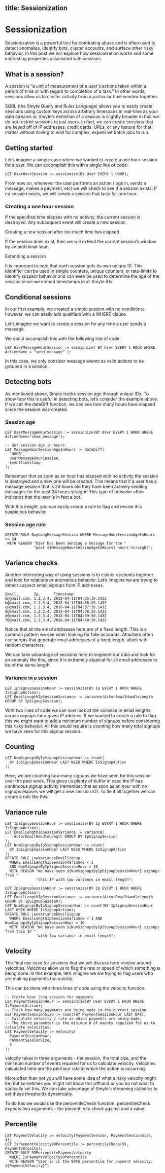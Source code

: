 title: Sessionization
---

# Sessionization

Sessionization is a powerful tool for combating abuse and is often used to detect anomalies, identify bots, cluster accounts, and surface other risky behavior. In this post we will explore how sessionization works and some interesting properties associated with sessions.

## What is a session?

A session is “a unit of measurement of a user's actions taken within a period of time or with regard to completion of a task.” In other words, sessions allow us to cluster activity from a particular time window together.

SQRL (the Smyte Query and Rules Language) allows you to easily create sessions using custom keys across arbitrary timespans in real-time as your data streams in. Smyte’s definition of a session is slightly broader in that we do not restrict sessions to just users. In fact, we can create sessions that are keyed off of IP addresses, credit cards, URLs, or any feature for that matter without having to wait for complex, expensive batch jobs to run.

## Getting started

Let’s imagine a simple case where we wanted to create a one hour session for a user. We can accomplish this with a single line of code:

```
LET UserHourSession := sessionize(BY User EVERY 1 HOUR);
```
 
From now on, whenever the user performs an action (logs in, sends a message, makes a payment, etc) we will check to see if a session exists. If no session exists, we will create a session that lasts for one hour.

### Creating a one hour session

If the specified time elapses with no activity, the current session is destroyed. Any subsequent event will create a new session.

Creating a new session after too much time has elapsed

If the session does exist, then we will extend the current session’s window by an additional hour.

Extending a session

It is important to note that each session gets its own unique ID. This identifier can be used in simple counters, unique counters, or rate-limits to identify suspect behavior and can even be used to determine the age of the session since we embed timestamps in all Smyte IDs.

## Conditional sessions

In our first example, we created a simple session with no conditions; however, we can easily add qualifiers with a WHERE clause.

Let’s imagine we want to create a session for any time a user sends a message.

We could accomplish this with the following line of code:

```
LET UserMessageHourSession := sessionize( BY User EVERY 1 HOUR WHERE ActionName = "send_message" );
```

In this case, we only consider message events as valid actions to be grouped in a session.

## Detecting bots

As mentioned above, Smyte tracks session age through unique IDs. To show how this is useful in detecting bots, let’s consider the example above. If we call the dateDiff function, we can see how many hours have elapsed since the session was created.

### Session age

```
LET UserMessageHourSession := sessionize(BY User EVERY 1 HOUR WHERE ActionName="send_message");

-- Get session age in hours
LET MessageHourSessionAgeInHours := dateDiff(
  "HOUR", 
  UserMessageHourSession, 
  EventTimestamp
);
```

Remember that as soon as an hour has elapsed with no activity the session is destroyed and a new one will be created. This means that if a user has a message session that is 24 hours old they have been actively sending messages for the past 24 hours straight! This type of behavior often indicates that the user is in fact a bot.

With this insight, you can easily create a rule to flag and review this suspicious behavior.

### Session age rule

```
CREATE RULE DayLongMessageSession WHERE MessageHourSessionAgeInHours >= 24
 WITH REASON "User has been sending a message for the "
             "past ${MessageHourSessionAgeInHours} hours straight";
 ```
 

## Variance checks

Another interesting way of using sessions is to cluster accounts together and look for relations or anomalous behavior. Let’s imagine we are trying to detect suspect email signups from IP addresses.

```
Email,       Ip,      Timestamp
a@gmail.com, 1.2.3.4, 2018-04-11T04:35:30.143Z
b@gmail.com, 1.2.3.4, 2018-04-11T04:36:30.143Z
c@gmail.com, 1.2.3.4, 2018-04-11T04:37:30.143Z
d@email.com, 1.2.3.4, 2018-04-11T04:38:30.143Z
e@gmail.com, 1.2.3.4, 2018-04-11T04:39:30.143Z
f@gmail.com, 1.2.3.4, 2018-04-11T04:40:30.143Z
```

Notice that all the email addresses here are of a fixed length. This is a common pattern we see when looking for fake accounts. Attackers often use scripts that generate email addresses of a fixed length, albeit with random characters.

We can take advantage of sessions here to segment our data and look for an anomaly like this, since it is extremely atypical for all email addresses to be of the same length.

### Variance in a session

```
LET IpSignupSessionHour := sessionize(BY Ip EVERY 1 HOUR WHERE IsSignupAction);
LET EmailLengthIpSessionVariance := variance(ActorEmailHandleLength GROUP BY IpSignupSession);
```

With two lines of code we can now look at the variance in email lengths across signups for a given IP address!
If we wanted to create a rule to flag this we might want to add a minimum number of signups before considering this risky behavior. All this would require is counting how many total signups we have seen for this signup session.

## Counting

```
LET NumSignupsByIpSignupSessionHour := count(
  BY IpSignupSessionHour LAST WEEK WHERE IsSignupAction
);
```

Here, we are counting how many signups we have seen for this session over the past week. This gives us plenty of buffer in case the IP has continuous signup activity (remember that as soon as an hour with no signups elapses we will get a new session ID).
To tie it all together we can create a rule like this:

## Variance rule

```
LET IpSignupSessionHour := sessionize(BY Ip EVERY 1 HOUR WHERE IsSignupAction);
LET EmailLengthIpSessionVariance := variance(
	ActorEmailHandleLength GROUP BY IpSignupSession
);
LET NumSignupsByIpSignupSessionHour := count(
  BY IpSignupSessionHour LAST WEEK WHERE IsSignupAction
);
CREATE RULE LowVarianceEmailSignup
  WHERE EmailLengthIpSessionVariance < 1
  AND NumSignupsByIpSignupSessionHour > 10
  WITH REASON "We have seen ${NumSignupsByIpSignupSessionHour} signups from "
              "this IP with low variance in email length";

LET IpSignupSessionHour := sessionize(BY Ip EVERY 1 HOUR WHERE IsSignupAction);
LET EmailLengthIpSessionVariance := variance(ActorEmailHandleLength GROUP BY IpSignupSession);
LET NumSignupsByIpSignupSessionHour := count(BY IpSignupSessionHour LAST WEEK WHERE IsSignupAction);
CREATE RULE LowVarianceEmailSignup
  WHERE EmailLengthIpSessionVariance < 1 AND NumSignupsByIpSignupSessionHour > 10
  WITH REASON "We have seen ${NumSignupsByIpSignupSessionHour} signups from this IP "
              "with low variance in email length";
```

## Velocity

The final use case for sessions that we will discuss here revolve around velocities. Velocities allow us to flag the rate or speed of which something is being done. In this example, let’s imagine we are trying to flag users who are making payments too quickly.

This can be done with three lines of code using the velocity function.

```
-- Create hour long session for payments
LET PaymentSessionHour := sessionize(BY User EVERY 1 HOUR WHERE IsPaymentAction);
-- Track how many payments are being made in the current session
LET PaymentSessionSize := count(BY PaymentSessionHour LAST DAY);
-- Calculate velocity / rate at which payments are being made. 
-- The third parameter is the minimum # of events required for us to calculate velocities.
LET PaymentVelocity := velocity(
  PaymentSessionHour, 
  PaymentSessionSize, 
  3
);
```

velocity takes in three arguments - the session, the total size, and the minimum number of events required for us to calculate velocity. Velocities calculated here are the per/hour rate at which the action is occurring.

More often than not you will have some idea of what a risky velocity might be, but sometimes you might not know this offhand or you do not want to statically set this. We can take advantage of Smyte’s streaming statistics to set these thresholds dynamically.

To do this we would use the percentileCheck function. percentileCheck expects two arguments - the percentile to check against and a value.

## Percentile

```
LET PaymentVelocity := velocity(PaymentSession, PaymentSessionSize, 3);
LET IsPaymentVelocity99Percentile := percentileCheck(99, PaymentVelocity);
CREATE RULE 99PercentilePaymentVelocity
  WHERE IsPaymentVelocity99Percentile
  WITH REASON “User is in the 99th percentile for payment velocity: ${PaymentVelocity}”;
```